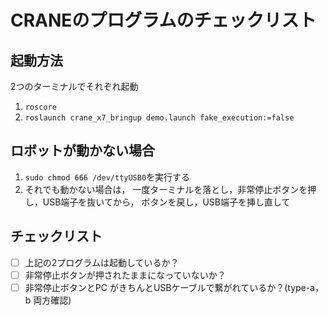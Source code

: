 # CRANEのプログラムのチェックリスト

## 起動方法
2つのターミナルでそれぞれ起動
1. `roscore`
2. `roslaunch crane_x7_bringup demo.launch fake_execution:=false`

## ロボットが動かない場合
1. `sudo chmod 666 /dev/ttyUSB0`を実行する
2.  それでも動かない場合は， 一度ターミナルを落とし，非常停止ボタンを押し，USB端子を抜いてから，
    ボタンを戻し，USB端子を挿し直して

## チェックリスト
- [ ] 上記の2プログラムは起動しているか？
- [ ] 非常停止ボタンが押されたままになっていないか？
- [ ] 非常停止ボタンとPC がきちんとUSBケーブルで繋がれているか？(type-a，b 両方確認)
